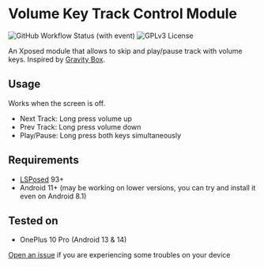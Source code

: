 # Volume Key Track Control Module

![GitHub Workflow Status (with event)](https://img.shields.io/github/actions/workflow/status/Hepolise/VolumeKeyMusicManagerModule/build.yml)
![GPLv3 License](https://img.shields.io/badge/License-GPL%20v3-yellow.svg)

An Xposed module that allows to skip and play/pause track with volume keys. Inspired by [Gravity Box](https://github.com/GravityBox/GravityBox).

## Usage 

Works when the screen is off.

* Next Track: Long press volume up
* Prev Track: Long press volume down
* Play/Pause: Long press both keys simultaneously 

## Requirements

* [LSPosed](https://github.com/LSPosed/LSPosed) 93+
* Android 11+ (may be working on lower versions, you can try and install it even on Android 8.1)

## Tested on

* OnePlus 10 Pro (Android 13 & 14)

[Open an issue](https://github.com/Hepolise/VolumeKeyTrackControlModule/issues/new) if you are
experiencing some troubles on your device
